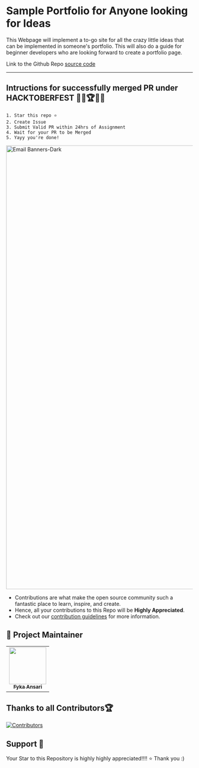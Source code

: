 # Sample Portfolio for Anyone looking for Ideas
This Webpage will implement a to-go site for all the crazy little ideas that can be implemented in someone's portfolio. This will also do a guide for beginner developers who are looking forward to create a portfolio page.

Link to the Github Repo [source code](https://github.com/fykaa/Sample-Portfolio-for-Learners)

---

## Intructions for successfully merged PR under HACKTOBERFEST 👩‍💻🏆👨‍💻

    1. Star this repo ⭐
    2. Create Issue
    3. Submit Valid PR within 24hrs of Assignment
    4. Wait for your PR to be Merged
    5. Yayy you're done!
<a href="https://hacktoberfest.com/">
 <img width="1200" alt="Email Banners-Dark" src="https://user-images.githubusercontent.com/79099734/189589410-ca17afb8-5855-4316-918a-054f27594809.png">
 </a>
 
- Contributions are what make the open source community such a fantastic place to learn, inspire, and create.
- Hence, all your contributions to this Repo will be **Highly Appreciated**.
- Check out our [contribution guidelines](/CONTRIBUTING.md) for more information.

## 🎀 Project Maintainer

<table>
  <tr>
<td align="center"><a href="https://github.com/fykaa"><img src="https://avatars.githubusercontent.com/u/97490463?s=400&u=40ecf85c116732649a64751cc0892ff42afbd07d&v=4" width="100px;" alt=""/><br /><sub><b>Fyka Ansari</b></sub></a></td>
  </tr>
</table>

## Thanks to all Contributors🏆

[![Contributors](https://contrib.rocks/image?repo=fykaa/Sample-Portfolio-for-Learners)](https://github.com/fykaa/Sample-Portfolio-for-Learners/graphs/contributors)

## Support 🙏 

Your Star to this Repository is highly highly appreciated!!!! ⭐
Thank you :)
